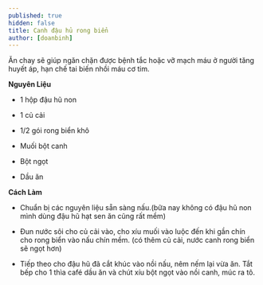 ```yaml
---
published: true
hidden: false
title: Canh đậu hủ rong biển
author: [doanbinh] 
---
```

Ăn chay sẽ giúp ngăn chặn được bệnh tắc hoặc vỡ mạch máu ở người tăng huyết áp, hạn chế tai biến nhồi máu cơ tim.

**Nguyên Liệu**

+ 1 hộp đậu hũ non

+ 1 củ cải

+ 1/2 gói rong biển khô

+ Muối bột canh

+ Bột ngọt

+ Dầu ăn

**Cách Làm**

+ Chuẩn bị các nguyên liệu sẵn sàng nấu.(bữa nay không có đậu hũ non mình dùng đậu hũ hạt sen ăn cũng rất mềm)

+ Đun nước sôi cho củ cải vào, cho xíu muối vào luộc đến khi gần chín cho rong biển vào nấu chín mềm. (có thêm củ cải, nước canh rong biển sẽ ngọt hơn)

+ Tiếp theo cho đậu hũ đã cắt khúc vào nồi nấu, nêm nếm lại vừa ăn. Tắt bếp cho 1 thìa café dầu ăn và chút xíu bột ngọt vào nồi canh, múc ra tô.
